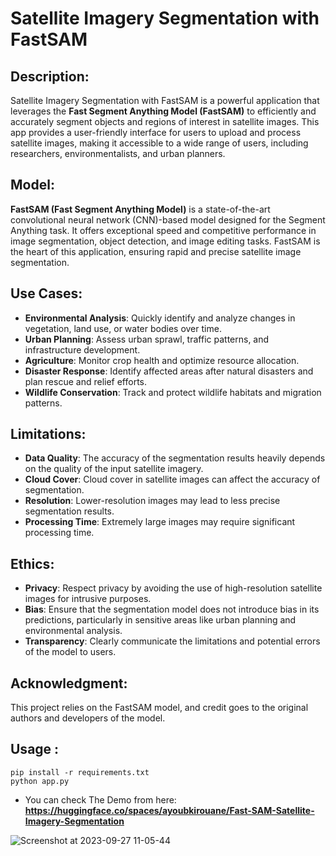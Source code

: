 # Satellite Imagery Segmentation with FastSAM

## Description:
Satellite Imagery Segmentation with FastSAM is a powerful application that leverages the **Fast Segment Anything Model (FastSAM)** to efficiently and accurately segment objects and regions of interest in satellite images. This app provides a user-friendly interface for users to upload and process satellite images, making it accessible to a wide range of users, including researchers, environmentalists, and urban planners.


## Model:
**FastSAM (Fast Segment Anything Model)** is a state-of-the-art convolutional neural network (CNN)-based model designed for the Segment Anything task. It offers exceptional speed and competitive performance in image segmentation, object detection, and image editing tasks. FastSAM is the heart of this application, ensuring rapid and precise satellite image segmentation.

## Use Cases:

+ **Environmental Analysis**: Quickly identify and analyze changes in vegetation, land use, or water bodies over time.
+ **Urban Planning**: Assess urban sprawl, traffic patterns, and infrastructure development.
+ **Agriculture**: Monitor crop health and optimize resource allocation.
+ **Disaster Response**: Identify affected areas after natural disasters and plan rescue and relief efforts.
+ **Wildlife Conservation**: Track and protect wildlife habitats and migration patterns.

## Limitations:

+ **Data Quality**: The accuracy of the segmentation results heavily depends on the quality of the input satellite imagery.
+ **Cloud Cover**: Cloud cover in satellite images can affect the accuracy of segmentation.
+ **Resolution**: Lower-resolution images may lead to less precise segmentation results.
+ **Processing Time**: Extremely large images may require significant processing time.

## Ethics:

+ **Privacy**: Respect privacy by avoiding the use of high-resolution satellite images for intrusive purposes.
+ **Bias**: Ensure that the segmentation model does not introduce bias in its predictions, particularly in sensitive areas like urban planning and environmental analysis.
+ **Transparency**: Clearly communicate the limitations and potential errors of the model to users.

## Acknowledgment:
This project relies on the FastSAM model, and credit goes to the original authors and developers of the model.

## Usage : 

```
pip install -r requirements.txt
python app.py
```
+ You can check The Demo from here: **https://huggingface.co/spaces/ayoubkirouane/Fast-SAM-Satellite-Imagery-Segmentation**


![Screenshot at 2023-09-27 11-05-44](https://github.com/Kirouane-Ayoub/Satellite-Imagery-Segmentation-with-Fast-SAM/assets/99510125/bd609912-3852-42e7-bfab-43587f69954f)

